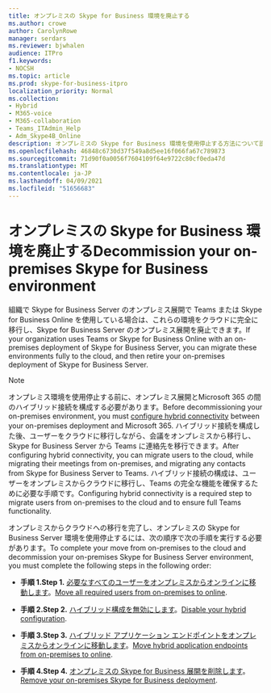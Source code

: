```yaml
---
title: オンプレミスの Skype for Business 環境を廃止する
ms.author: crowe
author: CarolynRowe
manager: serdars
ms.reviewer: bjwhalen
audience: ITPro
f1.keywords:
- NOCSH
ms.topic: article
ms.prod: skype-for-business-itpro
localization_priority: Normal
ms.collection:
- Hybrid
- M365-voice
- M365-collaboration
- Teams_ITAdmin_Help
- Adm_Skype4B_Online
description: オンプレミスの Skype for Business 環境を使用停止する方法について説明します。
ms.openlocfilehash: 46848c6730d37f549a8d5ee16f066fa67c789873
ms.sourcegitcommit: 71d90f0a0056f7604109f64e9722c80cf0eda47d
ms.translationtype: MT
ms.contentlocale: ja-JP
ms.lasthandoff: 04/09/2021
ms.locfileid: "51656683"
---
```

# <a name="decommission-your-on-premises-skype-for-business-environment"></a><span data-ttu-id="ac6de-103">オンプレミスの Skype for Business 環境を廃止する</span><span class="sxs-lookup"><span data-stu-id="ac6de-103">Decommission your on-premises Skype for Business environment</span></span>

<span data-ttu-id="ac6de-104">組織で Skype for Business Server のオンプレミス展開で Teams または Skype for Business Online を使用している場合は、これらの環境をクラウドに完全に移行し、Skype for Business Server のオンプレミス展開を廃止できます。</span><span class="sxs-lookup"><span data-stu-id="ac6de-104">If your organization uses Teams or Skype for Business Online with an on-premises deployment of Skype for Business Server, you can migrate these environments fully to the cloud, and then retire your on-premises deployment of Skype for Business Server.</span></span> 

> [!NOTE]
> <span data-ttu-id="ac6de-105">オンプレミス環境を使用停止する前に、オンプレミス展開と[](configure-hybrid-connectivity.md)Microsoft 365 の間のハイブリッド接続を構成する必要があります。</span><span class="sxs-lookup"><span data-stu-id="ac6de-105">Before decommissioning your on-premises environment, you must [configure hybrid connectivity](configure-hybrid-connectivity.md) between your on-premises deployment and Microsoft 365.</span></span> <span data-ttu-id="ac6de-106">ハイブリッド接続を構成した後、ユーザーをクラウドに移行しながら、会議をオンプレミスから移行し、Skype for Business Server から Teams に連絡先を移行できます。</span><span class="sxs-lookup"><span data-stu-id="ac6de-106">After configuring hybrid connectivity, you can migrate users to the cloud, while migrating their meetings from on-premises, and migrating any contacts from Skype for Business Server to Teams.</span></span> <span data-ttu-id="ac6de-107">ハイブリッド接続の構成は、ユーザーをオンプレミスからクラウドに移行し、Teams の完全な機能を確保するために必要な手順です。</span><span class="sxs-lookup"><span data-stu-id="ac6de-107">Configuring hybrid connectivity is a required step to migrate users from on-premises to the cloud and to ensure full Teams functionality.</span></span>

<span data-ttu-id="ac6de-108">オンプレミスからクラウドへの移行を完了し、オンプレミスの Skype for Business Server 環境を使用停止するには、次の順序で次の手順を実行する必要があります。</span><span class="sxs-lookup"><span data-stu-id="ac6de-108">To complete your move from on-premises to the cloud and decommission your on-premises Skype for Business Server environment, you must complete the following steps in the following order:</span></span>

- <span data-ttu-id="ac6de-109">**手順 1.**</span><span class="sxs-lookup"><span data-stu-id="ac6de-109">**Step 1.**</span></span> <span data-ttu-id="ac6de-110">[必要なすべてのユーザーをオンプレミスからオンラインに移動します](decommission-move-on-prem-users.md)。</span><span class="sxs-lookup"><span data-stu-id="ac6de-110">[Move all required users from on-premises to online](decommission-move-on-prem-users.md).</span></span>

- <span data-ttu-id="ac6de-111">**手順 2.**</span><span class="sxs-lookup"><span data-stu-id="ac6de-111">**Step 2.**</span></span> <span data-ttu-id="ac6de-112">[ハイブリッド構成を無効にします](cloud-consolidation-disabling-hybrid.md)。</span><span class="sxs-lookup"><span data-stu-id="ac6de-112">[Disable your hybrid configuration](cloud-consolidation-disabling-hybrid.md).</span></span>

- <span data-ttu-id="ac6de-113">**手順 3.**</span><span class="sxs-lookup"><span data-stu-id="ac6de-113">**Step 3.**</span></span> <span data-ttu-id="ac6de-114">[ハイブリッド アプリケーション エンドポイントをオンプレミスからオンラインに移動します](decommission-move-on-prem-endpoints.md)。</span><span class="sxs-lookup"><span data-stu-id="ac6de-114">[Move hybrid application endpoints from on-premises to online](decommission-move-on-prem-endpoints.md).</span></span>

- <span data-ttu-id="ac6de-115">**手順 4.**</span><span class="sxs-lookup"><span data-stu-id="ac6de-115">**Step 4.**</span></span> <span data-ttu-id="ac6de-116">[オンプレミスの Skype for Business 展開を削除します](decommission-remove-on-prem.md)。</span><span class="sxs-lookup"><span data-stu-id="ac6de-116">[Remove your on-premises Skype for Business deployment](decommission-remove-on-prem.md).</span></span>

